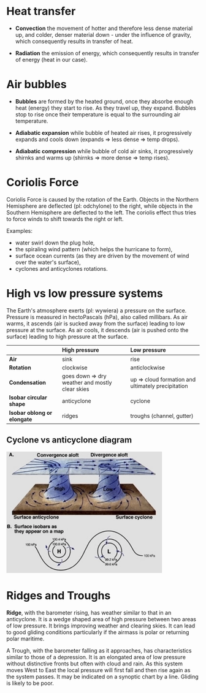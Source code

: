 # Heat transfer

- **Convection** the movement of hotter and therefore less dense material up, and colder, denser material down - under the 
influence of gravity, which consequently results in transfer of heat.

- **Radiation** the emission of energy, which consequently results in transfer of energy (heat in our case).


# Air bubbles 

- **Bubbles** are formed by the heated ground, once they absorbe enough heat (energy) they start to rise. As they travel up, they expand.
Bubbles stop to rise once their temperature is equal to the surrounding air temperature.

- **Adiabatic expansion** while bubble of heated air rises, it progressively expands and cools down (expands => less dense => temp drops).

- **Adiabatic compression** while bubble of cold air sinks, it progressively shirnks and warms up (shirnks => more dense => temp rises).


# Coriolis Force

Coriolis Force is caused by the rotation of the Earth. Objects in the Northern Hemisphere are deflected (pl: odchylone) to the right, while objects in the Southern Hemisphere are deflected to the left. The coriolis effect thus tries to force winds to shift towards the right or left.

Examples:
- water swirl down the plug hole,
- the spiraling wind pattern (which helps the hurricane to form),
- surface ocean currents (as they are driven by the movement of wind over the water's surface),
- cyclones and anticyclones rotations.


# High vs low pressure systems

The Earth's atmosphere exerts (pl: wywiera) a pressure on the surface. Pressure is measured in hectoPascals (hPa), also called millibars. As air warms, it ascends (air is sucked away from the surface) leading to low pressure at the surface. As air cools, it descends (air is pushed onto the surface) leading to high pressure at the surface.

|                               | High pressure | Low pressure              |
| ----------------------------- |:------------- |:------------------------- |   
| **Air**                       | sink          | rise                      |
| **Rotation**                  | clockwise     | anticlockwise             |
| **Condensation**              | goes down => dry weather and mostly clear skies | up => cloud formation and ultimately precipitation | 
| **Isobar circular shape**     | anticyclone   | cyclone                   |
| **Isobar oblong or elongate** | ridges        | troughs (channel, gutter) |


## Cyclone vs anticyclone diagram

![High vs low pressure systems](/imgs/high-low-pressure-systems.png)


# Ridges and Troughs

**Ridge**, with the barometer rising, has weather similar to that in an anticyclone. It is a wedge shaped area of high pressure between two areas of low pressure. It brings improving weather and clearing skies. It can lead to good gliding conditions particularly if the airmass is polar or returning polar maritime.

A Trough, with the barometer falling as it approaches, has characteristics similar to those of a depression. It is an elongated area of low pressure without distinctive fronts but often with cloud and rain. As this system moves West to East the local pressure will first fall and then rise again as the system passes. It may be indicated on a synoptic chart by a line. Gliding is likely to be poor.
